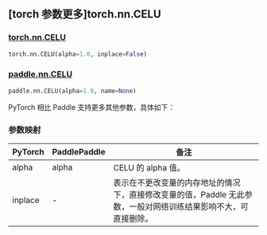 ## [torch 参数更多]torch.nn.CELU

### [torch.nn.CELU](https://pytorch.org/docs/stable/generated/torch.nn.CELU.html#torch.nn.CELU)

```python
torch.nn.CELU(alpha=1.0, inplace=False)
```

### [paddle.nn.CELU](https://www.paddlepaddle.org.cn/documentation/docs/zh/develop/api/paddle/nn/CELU_cn.html)

```python
paddle.nn.CELU(alpha=1.0, name=None)
```

PyTorch 相比 Paddle 支持更多其他参数，具体如下：

### 参数映射

| PyTorch | PaddlePaddle | 备注                                                                                                            |
| ------- | ------------ | --------------------------------------------------------------------------------------------------------------- |
| alpha   | alpha        | CELU 的 alpha 值。                                                                                              |
| inplace | -            | 表示在不更改变量的内存地址的情况下，直接修改变量的值，Paddle 无此参数，一般对网络训练结果影响不大，可直接删除。 |

